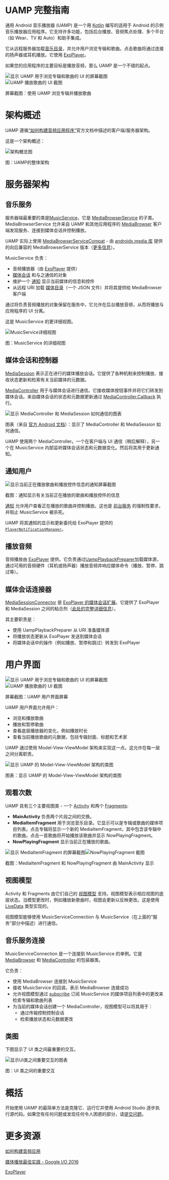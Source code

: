 # UAMP 完整指南

通用 Android 音乐播放器 (UAMP) 是一个用 [Kotlin](https://kotlinlang.org/) 编写的适用于 Android 的示例音乐播放器应用程序。它支持许多功能，包括后台播放、音频焦点处理、多个平台（如 Wear、TV 和 Auto）和助手集成。

它从远程服务器加载[音乐目录](https://storage.googleapis.com/uamp/catalog.json)，并允许用户浏览专辑和歌曲。点击歌曲将通过连接的扬声器或耳机播放。它使用 [ExoPlayer](https://exoplayer.dev/)。

如果您的应用程序的主要目标是播放音频，那么 UAMP 是一个不错的起点。

![显示 UAMP 用于浏览专辑和歌曲的 UI 的屏幕截图](images/1-browse-albums-screenshot.png "浏览专辑截图")![UAMP 播放歌曲的 UI 截图](images/2-play-song-screenshot.png "播放歌曲截图")

屏幕截图：使用 UAMP 浏览专辑并播放歌曲


# 架构概述
UAMP 遵循[“如何构建音频应用程序“](https://developer.android.com/guide/topics/media-apps/audio-app/building-an-音频应用程序)官方文档中描述的客户端/服务器架构。

这是一个架构概述：

![架构概览图](images/3-architecture-overview.png "架构概览")

图：UAMP的整体架构


# 服务器架构

## 音乐服务

服务器端最重要的类是[MusicService](https://github.com/android/uamp/blob/master/common/src/main/java/com/example/android/uamp/media/MusicService.kt)，它是 [MediaBrowserService](https://developer.android.com/reference/android/service/media/MediaBrowserService) 的子类。 MediaBrowserService 允许来自 UAMP 和其他应用程序的 [MediaBrowser](https://developer.android.com/guide/topics/media-apps/audio-app/building-a-mediabrowser-client.html) 客户端发现服务、连接到媒体会话并控制播放。

UAMP 实际上使用 [MediaBrowserServiceCompat](https://developer.android.com/reference/androidx/media/MediaBrowserServiceCompat.html) - 由 [androidx.media 库](https://developer.android.com/reference/androidx/media/package-summary) 提供的向后兼容的 MediaBrowserService 版本（[更多信息](https://medium.com/androiddevelopers/mediabrowserservicecompat-and-the-modern-media-playback-app-7959a5196d90)）。

MusicService 负责：

* 音频播放器（由 [ExoPlayer](https://exoplayer.dev/) 提供）
* [媒体会话](https://developer.android.com/guide/topics/media-apps/working-with-a-media-session) 和与之通信的对象
* 维护一个 [通知](https://developer.android.com/guide/topics/ui/notifiers/notifications) 显示当前媒体的信息和控件
* 从远程 URI 加载 [媒体目录](https://storage.googleapis.com/uamp/catalog.json)（一个 JSON 文件）并将其提供给 MediaBrowser 客户端

通过将负责音频播放的对象保留在服务中，它允许在后台播放音频，从而将播放与应用程序的 UI 分离。

这是 MusicService 的更详细视图。

![MusicService详细视图](images/4-MusicService.png "MusicService详细视图")

图：MusicService 的详细视图


## 媒体会话和控制器

[MediaSession](https://developer.android.com/guide/topics/media-apps/working-with-a-media-session.html#top_of_page) 表示正在进行的媒体播放会话。它提供了各种机制来控制播放、接收状态更新和检索有关当前媒体的元数据。

[MediaController](https://developer.android.com/reference/android/support/v4/media/session/MediaControllerCompat.html) 用于与媒体会话进行通信。它接收媒体按钮事件并将它们转发到媒体会话。来自媒体会话的状态和元数据更新通过 [MediaController.Callback](https://developer.android.com/reference/android/support/v4/media/session/MediaControllerCompat.Callback.html) 执行。

![显示 MediaController 和 MediaSession 如何通信的图表](images/5-MediaController.png "显示 MediaController 和 MediaSession 如何通信的图表")

图表（来自 [官方 Android 文档](https://developer.android.com/guide/topics/media-apps/media-apps-overview#mediasession-and-mediacontroller)）：显示了 MediaController 和 MediaSession 如何通信。

UAMP 使用两个 MediaController。一个在客户端与 UI 通信（稍后解释），另一个在 MusicService 内部监听媒体会话状态和元数据变化。然后将其用于更新通知。


## 通知用户

![显示当前正在播放歌曲和播放控件信息的通知屏幕截图](images/6-notification.png "显示当前正在播放歌曲和播放控件信息的通知")

截图：通知显示有关当前正在播放的歌曲和播放控件的信息

[通知](https://developer.android.com/guide/topics/ui/notifiers/notifications.html) 允许用户查看正在播放的歌曲并控制播放。这也是 [前台服务](https://developer.android.com/guide/components/services#Foreground) 的强制性要求，并阻止 MusicService 被杀死。

UAMP 将其通知的显示和更新委托给 ExoPlayer 提供的 [`PlayerNotificationManager`](https://exoplayer.dev/doc/reference/index.html?com/google/android/exoplayer2/ui/PlayerNotificationManager.html)。

## 播放音频

音频播放由 [ExoPlayer](https://exoplayer.dev/) 提供。它负责通过[UampPlaybackPreparer](https://github.com/android/uamp/blob/master/common/src/main/java/com/example/android/uamp/media/UampPlaybackPreparer.kt)加载媒体源，通过可用的音频硬件（耳机或扬声器）播放音频并响应媒体命令（播放、暂停、跳过等）。


## 媒体会话连接器

[MediaSessionConnector](https://exoplayer.dev/doc/reference/com/google/android/exoplayer2/ext/mediasession/MediaSessionConnector.html) 是 [ExoPlayer 的媒体会话扩展](https://github.com/google/ExoPlayer/tree/release-v2/extensions/mediasession)。它提供了 ExoPlayer 和 MediaSession 之间的粘合剂（[此处的完整详细信息](https://medium.com/google-exoplayer/the-mediasession-extension-for-exoplayer-82b9619deb2d)）。

其主要职责是：

* 使用 UampPlaybackPreparer 从 URI 准备媒体源
* 将播放状态更新从 ExoPlayer 发送到媒体会话
* 将媒体会话中的操作（例如播放、暂停和跳过）转发到 ExoPlayer


# 用户界面

![显示 UAMP 用于浏览专辑和歌曲的 UI 的屏幕截图](images/1-browse-albums-screenshot.png "浏览专辑截图")![UAMP 播放歌曲的 UI 截图](images/2-play-song-screenshot.png "播放歌曲截图")

屏幕截图：UAMP 用户界面屏幕

UAMP 用户界面允许用户：

* 浏览和播放歌曲
* 播放和暂停歌曲
* 查看底层播放器的变化，例如播放时长
* 查看当前播放歌曲的元数据，包括专辑封面、标题和艺术家

UAMP 通过使用 Model-View-ViewModel 架构来实现这一点。这允许在每一层之间分离职责。

![显示 UAMP 的 Model-View-ViewModel 架构的类图](images/9-mvvm.png "显示 UAMP 的 Model-View-ViewModel 架构的类图")

图表：显示 UAMP 的 Model-View-ViewModel 架构的类图


## 观看次数

UAMP 具有三个主要视图类 - 一个 [Activity](https://developer.android.com/reference/android/app/Activity) 和两个 [Fragments](https://developer.android.com/guide/components/片段？hl=en):

* **MainActivity** 负责两个片段之间的交换。
* **MediaItemFragment** 用于浏览音乐目录。它显示可以是专辑或歌曲的媒体项目列表。点击专辑将显示一个新的 MediaItemFragment，其中包含该专辑中的歌曲。点击一首歌曲将开始播放该歌曲并显示 NowPlayingFragment。
* **NowPlayingFragment** 显示当前正在播放的歌曲。

![显示 MediaItemFragment 的屏幕截图](images/1-browse-albums-screenshot.png "显示 MediaItemFragment 的屏幕截图")![NowPlayingFragment 截图](images/2-play-song-screenshot.png "NowPlayingFragment 截图")

截图：MediaItemFragment 和 NowPlayingFragment 由 MainActivity 显示

## 视图模型

Activity 和 Fragments 由它们自己的 [视图模型](https://developer.android.com/topic/libraries/architecture/viewmodel) 支持。视图模型表示相应视图的底层状态。当模型更改时，例如播放新歌曲时，视图会更新以反映更改。这是使用 [LiveData](https://developer.android.com/topic/libraries/architecture/livedata) 类型实现的。

视图模型能够使用 MusicServiceConnection 与 MusicService（在上面的“服务”部分中描述）进行通信。


## 音乐服务连接

MusicServiceConnection 是一个连接到 MusicService 的单例。它是 [MediaBrowser](https://developer.android.com/reference/android/support/v4/media/MediaBrowserCompat) 和 [MediaController](https://developer.android.com/reference/android/support/v4/media/session/MediaControllerCompat) 的包装器类。

它负责：

* 使用 MediaBrowser 连接到 MusicService
* 接收 MusicService 的回调，表示 MediaBrowser 连接成功
* 允许视图模型通过 [subscribe](https://developer.android.com/reference/android/support/v4/media/MediaBrowserCompat#subscribe(java.lang.String,%20android.os.Bundle,%20android.support.v4.media.MediaBrowserCompat.SubscriptionCallback)) 订阅 MusicService 的媒体项目列表中的更改来检索专辑和歌曲列表
* 为当前的媒体会话创建一个 MediaController，视图模型可以将其用于：
    * 通过传输控制控制会话
    * 检索播放状态和元数据更改


## 类图

下图显示了 UI 类之间最重要的交互。

![显示UI类之间重要交互的图表](images/12-ui-class-diagram.png "显示UI类之间重要交互的图表")

图：UI 类之间的重要交互


# 概括


开始使用 UAMP 的最简单方法是克隆它、运行它并使用 Android Studio 逐步执行源代码。如果您有任何问题或发现任何令人困惑的部分，请[提交问题](https://github.com/android/uamp/issues)。


# 更多资源

[如何构建音频应用](https://developer.android.com/guide/topics/media-apps/audio-app/building-an-audio-app)

[媒体播放最佳实践 - Google I/O 2016](https://www.youtube.com/watch?v=iIKxyDRjecU)

[ExoPlayer](https://exoplayer.dev/)

